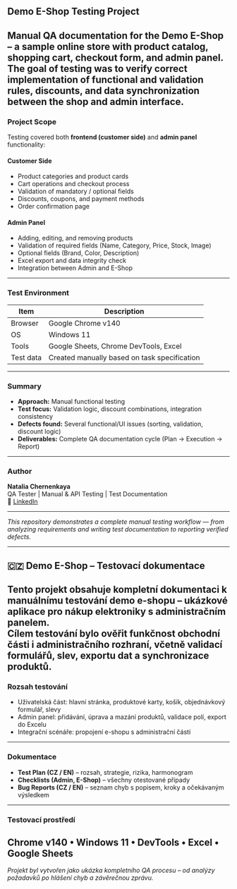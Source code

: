 ## Demo E-Shop Testing Project

Manual QA documentation for the **Demo E-Shop** – a sample online store with product catalog, shopping cart, checkout form, and admin panel.  
The goal of testing was to verify correct implementation of functional and validation rules, discounts, and data synchronization between the shop and admin interface.
---

### Project Scope

Testing covered both **frontend (customer side)** and **admin panel** functionality:

#### Customer Side
- Product categories and product cards  
- Cart operations and checkout process  
- Validation of mandatory / optional fields  
- Discounts, coupons, and payment methods  
- Order confirmation page  

#### Admin Panel
- Adding, editing, and removing products  
- Validation of required fields (Name, Category, Price, Stock, Image)  
- Optional fields (Brand, Color, Description)  
- Excel export and data integrity check  
- Integration between Admin and E-Shop  
---

###  Test Environment

| Item | Description |
|------|--------------|
| Browser | Google Chrome v140 |
| OS | Windows 11 |
| Tools | Google Sheets, Chrome DevTools, Excel |
| Test data | Created manually based on task specification |
---

### Summary

- **Approach:** Manual functional testing  
- **Test focus:** Validation logic, discount combinations, integration consistency  
- **Defects found:** Several functional/UI issues (sorting, validation, discount logic)  
- **Deliverables:** Complete QA documentation cycle (Plan → Execution → Report)  
---

### Author

**Natalia Chernenkaya**  
QA Tester | Manual & API Testing | Test Documentation  
🔗 [LinkedIn](www.linkedin.com/in/natalia-chernenkaya)  

---
*This repository demonstrates a complete manual testing workflow — from analyzing requirements and writing test documentation to reporting verified defects.*

---

## 🇨🇿 Demo E-Shop – Testovací dokumentace

Tento projekt obsahuje kompletní dokumentaci k **manuálnímu testování demo e-shopu** – ukázkové aplikace pro nákup elektroniky s administračním panelem.  
Cílem testování bylo ověřit funkčnost obchodní části i administračního rozhraní, včetně validací formulářů, slev, exportu dat a synchronizace produktů.
---

### Rozsah testování
- Uživatelská část: hlavní stránka, produktové karty, košík, objednávkový formulář, slevy  
- Admin panel: přidávání, úprava a mazání produktů, validace polí, export do Excelu  
- Integrační scénáře: propojení e-shopu s administrační částí  
---

###  Dokumentace
- **Test Plan (CZ / EN)** – rozsah, strategie, rizika, harmonogram  
- **Checklists (Admin, E-Shop)** – všechny otestované případy  
- **Bug Reports (CZ / EN)** – seznam chyb s popisem, kroky a očekávaným výsledkem  
---

### Testovací prostředí
Chrome v140 • Windows 11 • DevTools • Excel • Google Sheets  
---
*Projekt byl vytvořen jako ukázka kompletního QA procesu – od analýzy požadavků po hlášení chyb a závěrečnou zprávu.*
